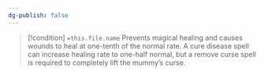 ```yaml
---
dg-publish: false
---
```


> [!condition] `=this.file.name`
> Prevents magical healing and causes wounds to heal at one-tenth of the normal rate. A cure disease spell can increase healing rate to one-half normal, but a remove curse spell is required to completely lift the mummy’s curse.